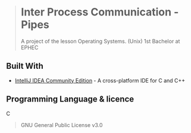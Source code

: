># Inter Process Communication - Pipes
>
>A project of the lesson Operating Systems. (Unix) 1st Bachelor at EPHEC 

## Built With

* [IntelliJ IDEA Community Edition](https://www.jetbrains.com/clion/) - A cross-platform IDE for C and C++

## Programming Language & licence

C

> GNU General Public License v3.0


